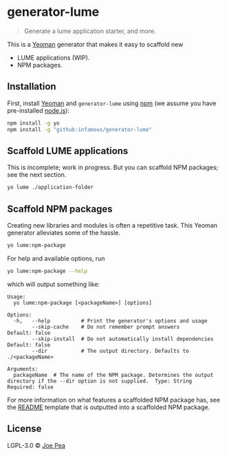 # generator-lume

> Generate a lume application starter, and more.

This is a [Yeoman](https://yeoman.io) generator that makes it easy to scaffold new

-   LUME applications (WIP).
-   NPM packages.

## Installation

First, install [Yeoman](http://yeoman.io) and `generator-lume` using
[npm](https://www.npmjs.com/) (we assume you have pre-installed
[node.js](https://nodejs.org/)):

```bash
npm install -g yo
npm install -g "github:infamous/generator-lume"
```

## Scaffold LUME applications

This is incomplete; work in progress. But you can scaffold NPM packages; see
the next section.

```bash
yo lume ./application-folder
```

## Scaffold NPM packages

Creating new libraries and modules is often a repetitive task. This Yeoman
generator alleviates some of the hassle.

```sh
yo lume:npm-package
```

For help and available options, run

```sh
yo lume:npm-package --help
```

which will output something like:

```
Usage:
  yo lume:npm-package [<packageName>] [options]

Options:
  -h,   --help          # Print the generator's options and usage
        --skip-cache    # Do not remember prompt answers                     Default: false
        --skip-install  # Do not automatically install dependencies          Default: false
        --dir           # The output directory. Defaults to ./<packageName>

Arguments:
  packageName  # The name of the NPM package. Determines the output directory if the --dir option is not supplied.  Type: String  Required: false
```

For more information on what features a scaffolded NPM package has, see the
[README](./generators/npm-package/templates/README.md) template that is
outputted into a scaffolded NPM package.

## License

LGPL-3.0 © [Joe Pea](https://trusktr.io)
